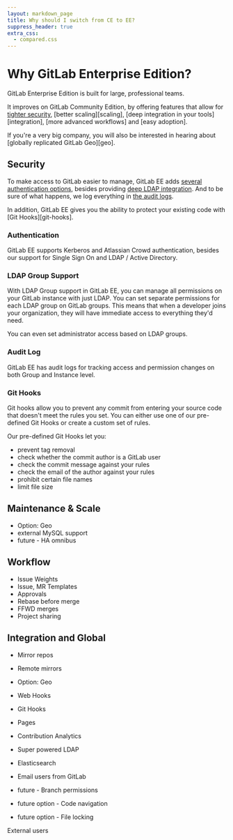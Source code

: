 ```yaml
---
layout: markdown_page
title: Why should I switch from CE to EE?
suppress_header: true
extra_css:
  - compared.css
---
```


# Why GitLab Enterprise Edition?

GitLab Enterprise Edition is built for large, professional teams.

It improves on GitLab Community Edition, by offering features that allow
for [tighter security][security], [better scaling][scaling],
[deep integration in your tools][integration], [more advanced workflows]
and [easy adoption].

If you're a very big company, you will also be interested in hearing about
[globally replicated GitLab Geo][geo].

[security]: #security

## Security

To make access to GitLab easier to manage,
GitLab EE adds [several authentication options][auth], besides providing
[deep LDAP integration][ldap-groups]. And to be sure of what happens,
we log everything in [the audit logs][audit-log].

In addition, GitLab EE gives you the ability to protect your existing code
with [Git Hooks][git-hooks].

[auth]: #authentication
[ldap-groups]: #ldap-group-support
[audit-log]: #audit-log

### Authentication

GitLab EE supports Kerberos and Atlassian Crowd
authentication, besides our support for Single Sign On and
LDAP / Active Directory.

### LDAP Group Support

With LDAP Group support in GitLab EE, you can manage all permissions on your
GitLab instance with just LDAP. You can set separate permissions for each
LDAP group on GitLab groups. This means that when a developer joins your
organization, they will have immediate access to everything they'd need.

You can even set administrator access based on LDAP groups.

### Audit Log

GitLab EE has audit logs for tracking access and permission changes on
both Group and Instance level.

### Git Hooks

Git hooks allow you to prevent any commit from entering your source code
that doesn't meet the rules you set. You can either use one of our pre-defined
Git Hooks or create a custom set of rules.

Our pre-defined Git Hooks let you:

- prevent tag removal
- check whether the commit author is a GitLab user
- check the commit message against your rules
- check the email of the author against your rules
- prohibit certain file names
- limit file size

## Maintenance & Scale

- Option: Geo
- external MySQL support
- future - HA omnibus

## Workflow

- Issue Weights
- Issue, MR Templates
- Approvals
- Rebase before merge
- FFWD merges
- Project sharing

## Integration and Global

- Mirror repos
- Remote mirrors
- Option: Geo
- Web Hooks
- Git Hooks

- Pages
- Contribution Analytics
- Super powered LDAP
- Elasticsearch
- Email users from GitLab

- future - Branch permissions
- future option - Code navigation
- future option - File locking

External users
